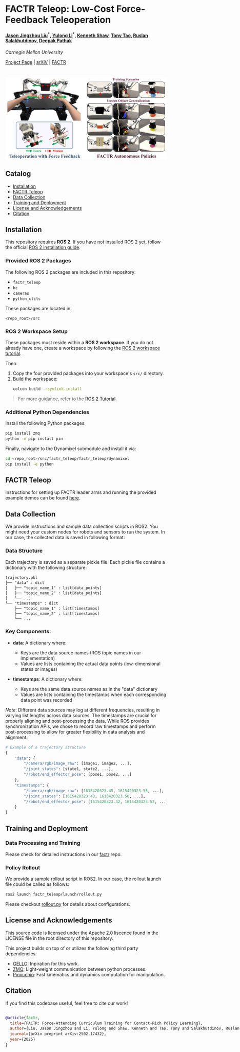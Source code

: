 
<h1> FACTR Teleop: Low-Cost Force-Feedback Teleoperation</h1>



#### [Jason Jingzhou Liu](https://jasonjzliu.com)<sup>\*</sup>, [Yulong Li](https://yulongli42.github.io)<sup>\*</sup>, [Kenneth Shaw](https://kennyshaw.net), [Tony Tao](https://tony-tao.com), [Ruslan Salakhutdinov](https://www.cs.cmu.edu/~rsalakhu/), [Deepak Pathak](https://www.cs.cmu.edu/~dpathak/)
_Carnegie Mellon University_

[Project Page](https://jasonjzliu.com/factr/) | [arXiV](https://arxiv.org/abs/2502.17432) | [FACTR](https://github.com/RaindragonD/factr/)

<h1> </h1>
<img src="assets/main_teaser.jpg" alt="teaser" width="750"/>

<br>

## Catalog
- [Installation](#installation)
- [FACTR Teleop](#factr-teleop)
- [Data Collection](#data-collection)
- [Training and Deployment](#training-and-deployment)
- [License and Acknowledgements](#license-and-acknowledgements)
- [Citation](#citation)


## Installation

This repository requires **ROS 2**.
If you have not installed ROS 2 yet, follow the official [ROS 2 installation guide](https://docs.ros.org/en/humble/Tutorials/Beginner-Client-Libraries/Creating-A-Workspace/Creating-A-Workspace.html).

### Provided ROS 2 Packages

The following ROS 2 packages are included in this repository:

- `factr_teleop`
- `bc`
- `cameras`
- `python_utils`

These packages are located in:

```
<repo_root>/src
```

### ROS 2 Workspace Setup

These packages must reside within a **ROS 2 workspace**. If you do not already have one, create a workspace by following the [ROS 2 workspace tutorial](https://docs.ros.org/en/humble/Tutorials/Beginner-Client-Libraries/Creating-A-Workspace/Creating-A-Workspace.html).

Then:

1. Copy the four provided packages into your workspace's `src/` directory.
2. Build the workspace:
   ```bash
   colcon build --symlink-install
   ```

> For more guidance, refer to the [ROS 2 Tutorial](https://docs.ros.org/en/humble/Tutorials/Beginner-Client-Libraries/Creating-A-Workspace/Creating-A-Workspace.html).

### Additional Python Dependencies

Install the following Python packages:

```bash
pip install zmq
python -m pip install pin
```

Finally, navigate to the Dynamixel submodule and install it via:

```bash
cd <repo_root>/src/factr_teleop/factr_teleop/dynamixel
pip install -e python
```


## FACTR Teleop
Instructions for setting up FACTR leader arms and running the provided example demos can be found 
[here](src/factr_teleop/README.md).



## Data Collection
We provide instructions and sample data collection scripts in ROS2. You might need your custom nodes for robots and sensors to run the system. In our case, the collected data is saved in following format:
### Data Structure
Each trajectory is saved as a separate pickle file. Each pickle file contains a dictionary with the following structure:
```
trajectory.pkl
├── "data" : dict
│   ├── "topic_name_1" : list[data_points]
│   ├── "topic_name_2" : list[data_points]
│   └── ...
└── "timestamps" : dict
    ├── "topic_name_1" : list[timestamps]
    ├── "topic_name_2" : list[timestamps]
    └── ...
```
### Key Components:

- **data**: A dictionary where:
  - Keys are the data source names (ROS topic names in our implementation)
  - Values are lists containing the actual data points (low-dimensional states or images)

- **timestamps**: A dictionary where:
  - Keys are the same data source names as in the "data" dictionary
  - Values are lists containing the timestamps when each corresponding data point was recorded

*Note*: Different data sources may log at different frequencies, resulting in varying list lengths across data sources. The timestamps are crucial for properly aligning and post-processing the data.
While ROS provides synchronization APIs, we chose to record raw timestamps and perform post-processing to allow for greater flexibility in data analysis and alignment.
```python
# Example of a trajectory structure
{
    "data": {
        "/camera/rgb/image_raw": [image1, image2, ...],
        "/joint_states": [state1, state2, ...],
        "/robot/end_effector_pose": [pose1, pose2, ...]
    },
    "timestamps": {
        "/camera/rgb/image_raw": [1615420323.45, 1615420323.55, ...],
        "/joint_states": [1615420323.40, 1615420323.50, ...],
        "/robot/end_effector_pose": [1615420323.42, 1615420323.52, ...]
    }
}
```



## Training and Deployment

### Data Processing and Training
Please check for detailed instructions in our [factr](https://github.com/RaindragonD/factr) repo.

### Policy Rollout

We provide a sample rollout script in ROS2. In our case, the rollout launch file could be called as follows: 
```bash
ros2 launch factr_teleop/launch/rollout.py
```
Please checkout [rollout.py](launch/rollout.py) for details about configurations.


## License and Acknowledgements
This source code is licensed under the Apache 2.0 liscence found in the LICENSE file in the root directory of this repository.

This project builds on top of or utilizes the following third party dependencies.
- [GELLO](https://wuphilipp.github.io/gello_site/): Inpiration for this work.
- [ZMQ](https://zeromq.org/): Light-weight communication between python processes.
- [Pinocchio](https://stack-of-tasks.github.io/pinocchio/): Fast kinematics and dynamics computation for manipulation.


## Citation
If you find this codebase useful, feel free to cite our work!
<div style="display:flex;">
<div>

```bibtex
@article{factr,
  title={FACTR: Force-Attending Curriculum Training for Contact-Rich Policy Learning},
  author={Liu, Jason Jingzhou and Li, Yulong and Shaw, Kenneth and Tao, Tony and Salakhutdinov, Ruslan and Pathak, Deepak},
  journal={arXiv preprint arXiv:2502.17432},
  year={2025}
}
```
